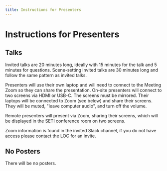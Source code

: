 ```yaml
---
title: Instructions for Presenters
---
```


# Instructions for Presenters

## Talks

Invited talks are 20 minutes long, ideally with 15 minutes for the talk and 5 minutes for questions.
Scene-setting invited talks are 30 minutes long and follow the same pattern as invited talks.

Presenters will use their own laptop and will need to connect to the Meeting Zoom so they can share the presentation.
On-site presenters will connect to two screens via HDMI or USB-C.
The screens must be mirrored.
Their laptops will be connected to Zoom (see below) and share their screens.
They will be muted, "leave computer audio", and turn off the volume.

Remote presenters will present via Zoom, sharing their screens, which will be displayed in the SETI conference room on two screens.

Zoom information is found in the invited Slack channel, if you do not have access please contact the LOC for an invite.

## No Posters

There will be no posters.
